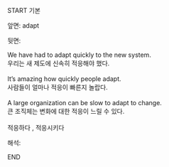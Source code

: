 START
기본

앞면:
adapt


뒷면:
<div>We have had to adapt quickly to the new system. </div><div>우리는 새 제도에 신속히 적응해야 했다.</div><div><br></div><div><div>It’s amazing how quickly people adapt. </div><div><div>사람들이 얼마나 적응이 빠른지 놀랍다.</div></div></div><div><br></div><div><div>A large organization can be slow to adapt to change. </div><div><div>큰 조직체는 변화에 대한 적응이 느릴 수 있다.</div></div></div><div><br></div><div>적응하다 , 적응시키다 </div>


해석:

END